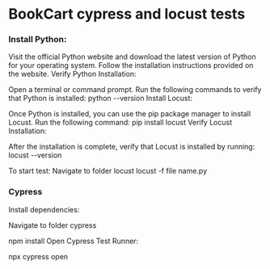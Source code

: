 # BookCart cypress and locust tests

### Install Python:

Visit the official Python website and download the latest version of Python for your operating system.
Follow the installation instructions provided on the website.
Verify Python Installation:

Open a terminal or command prompt.
Run the following commands to verify that Python is installed:
python --version
Install Locust:

Once Python is installed, you can use the pip package manager to install Locust. Run the following command:
pip install locust
Verify Locust Installation:

After the installation is complete, verify that Locust is installed by running:
locust --version

To start test:
Navigate to folder locust
locust -f file name.py     

### Cypress
Install dependencies:

Navigate to folder cypress

npm install
Open Cypress Test Runner:

npx cypress open

